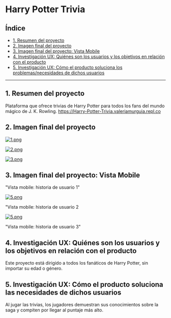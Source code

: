# Harry Potter Trivia

## Índice

* [1. Resumen del proyecto](#2-resumen-del-proyecto)
* [2. Imagen final del proyecto](#2-imagen-final-del-proyecto)
* [3. Imagen final del proyecto: Vista Mobile](#7-imagen-final-del-proyecto-vista-mobile)
* [4. Investigación UX: Quiénes son los usuarios y los objetivos en relación con el producto](#2-investigación-ux-quiénes-son-los-usuarios-y-los-objetivos-en-relación-con-el-producto)
* [5. Investigación UX: Cómo el producto soluciona los problemas/necesidades de dichos usuarios](#4-investigación-ux-cómo-el-producto-soluciona-los-problemasnecesidades-de-dichos-usuarios)

***

## 1. Resumen del proyecto

Plataforma que ofrece trivias de Harry Potter para todos los fans del mundo mágico de J. K. Rowling. 
https://Harry-Potter-Trivia.valeriamurguia.repl.co


## 2. Imagen final del proyecto 
[![1.png](https://i.postimg.cc/q7kDxCR8/1.png)](https://postimg.cc/5XRmxy80)


[![2.png](https://i.postimg.cc/BvMYYQLR/2.png)](https://postimg.cc/XZBkXWgg)


[![3.png](https://i.postimg.cc/YjKbGvZL/3.png)](https://postimg.cc/8f4hxz1T)

## 3. Imagen final del proyecto: Vista Mobile

"Vista mobile: historia de usuario 1"

[![5.png](https://i.postimg.cc/t4rvD4Vw/5.png)](https://postimg.cc/4Y91xZPQ)

"Vista mobile: historia de usuario 2

[![5.png](https://i.postimg.cc/t4rvD4Vw/5.png)](https://postimg.cc/4Y91xZPQ)


"Vista mobile: historia de usuario 3"




## 4. Investigación UX: Quiénes son los usuarios y los objetivos en relación con el producto

Este proyecto está dirigido a todos los fanáticos de Harry Potter, sin importar su edad o género.

## 5. Investigación UX: Cómo el producto soluciona las necesidades de dichos usuarios

Al jugar las trivias, los jugadores demuestran sus conocimientos sobre la saga y compiten por llegar al puntaje más alto.



